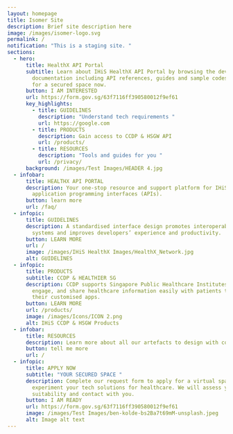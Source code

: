 ```yaml
---
layout: homepage
title: Isomer Site
description: Brief site description here
image: /images/isomer-logo.svg
permalink: /
notification: "This is a staging site. "
sections:
  - hero:
      title: HealthX API Portal
      subtitle: Learn about IHiS HealthX API Portal by browsing the developer
        documentation including API references, guides and sample codes. Apply
        for a secured space now.
      button: I AM INTERESTED
      url: https://form.gov.sg/63f7116ff390580012f9ef61
      key_highlights:
        - title: GUIDELINES
          description: "Understand tech requirements "
          url: https://google.com
        - title: PRODUCTS
          description: Gain access to CCDP & HSGW API
          url: /products/
        - title: RESOURCES
          description: "Tools and guides for you "
          url: /privacy/
      background: /images/Test Images/HEADER 4.jpg
  - infobar:
      title: HEALTHX API PORTAL
      description: Your one-stop resource and support platform for IHiS managed
        application programming interfaces (APIs).
      button: learn more
      url: /faq/
  - infopic:
      title: GUIDELINES
      description: A standardised interface design promotes interoperability between
        systems and improves developers’ experience and productivity.
      button: LEARN MORE
      url: /
      image: /images/IHiS HealthX Images/HealthX_Network.jpg
      alt: GUIDELINES
  - infopic:
      title: PRODUCTS
      subtitle: CCDP & HEALTHIER SG
      description: CCDP supports Singapore Public Healthcare Institutes to digitise,
        engage, and share healthcare information easily with patients through
        their customised apps.
      button: LEARN MORE
      url: /products/
      image: /images/Icons/ICON 2.png
      alt: IHiS CCDP & HSGW Products
  - infobar:
      title: RESOURCES
      description: Learn more about all our artefacts to design with compliance.
      button: tell me more
      url: /
  - infopic:
      title: APPLY NOW
      subtitle: "YOUR SECURED SPACE "
      description: Complete our request form to apply for a virtual space to
        experiment your tech solutions for healthcare. We will assess your
        suitability and contact with you.
      button: I AM READY
      url: https://form.gov.sg/63f7116ff390580012f9ef61
      image: /images/Test Images/ben-kolde-bs2Ba7t69mM-unsplash.jpeg
      alt: Image alt text
---
```

